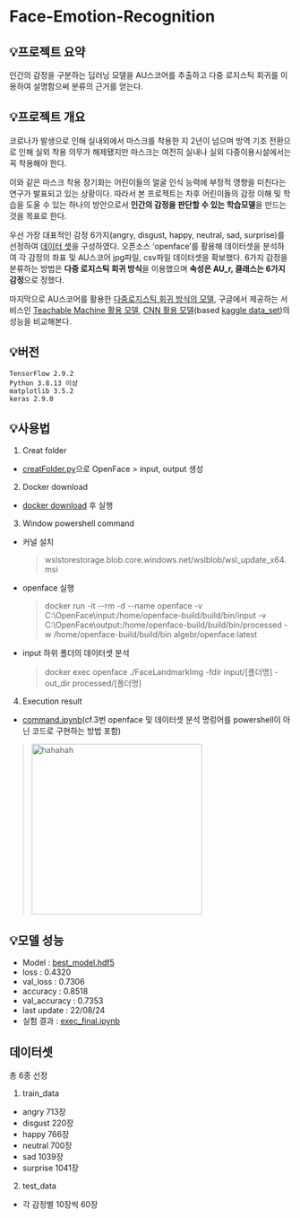 # Face-Emotion-Recognition

## **💡프로젝트 요약**
인간의 감정을 구분하는 딥러닝 모델을 AU스코어를 추출하고 다중 로지스틱 회귀를 이용하여 설명함으써 분류의 근거를 얻는다.


## **💡프로젝트 개요**
 코로나가 발생으로 인해 실내외에서 마스크를 착용한 지 2년이 넘으며 방역 기조 전환으로 인해 실외 착용 의무가 해제됐지만 마스크는 여전히 실내나 실외 다중이용시설에서는 꼭 착용해야 한다.
 
 
이와 같은 마스크 착용 장기화는 어린이들의 얼굴 인식 능력에 부정적 영향을 미친다는 연구가 발표되고 있는 상황이다. 따라서 본 프로젝트는 차후 어린이들의 감정 이해 및 학습을 도울 수 있는 하나의 방안으로서 **인간의 감정을 판단할 수 있는 학습모델**을 만드는 것을 목표로 한다. 


우선 가장 대표적인 감정 6가지(angry, disgust, happy, neutral, sad, surprise)를 선정하여  [데이터 셋](#데이터셋)을 구성하였다. 오픈소스 ‘openface’를 활용해 데이터셋을 분석하여 각 감정의 좌표 및 AU스코어 jpg파일, csv파일 데이터셋을 확보했다. 6가지 감정을 분류하는 방법은 **다중 로지스틱 회귀 방식**을 이용했으며 **속성은 AU_r, 클래스는 6가지 감정**으로 정했다. 


 마지막으로 AU스코어를 활용한 [다중로지스틱 회귀 방식의 모델](https://github.com/Happy-ryan/Face-Emotion-Recognition/blob/main/src/model.ipynb), 구글에서 제공하는 서비스인 [Teachable Machine 활용 모델](https://github.com/Happy-ryan/Face-Emotion-Recognition/blob/main/src/Teachable_machine_model.ipynb), [CNN 활용 모델](https://github.com/Happy-ryan/Face-Emotion-Recognition/blob/main/src/CNN_model.ipynb)(based [kaggle data_set](https://www.kaggle.com/datasets/msambare/fer2013))의 성능을 비교해본다.

## **💡버전**
```
TensorFlow 2.9.2 
Python 3.8.13 이상
matplotlib 3.5.2
keras 2.9.0
```
## **💡사용법**
1. Creat folder
- [creatFolder.py](https://github.com/Happy-ryan/Face-Emotion-Recognition/blob/main/src/creatFloder.py)으로 OpenFace > input, output 생성

2. Docker download 
- [docker download](https://docs.docker.com/get-docker/) 후 실행

3. Window powershell command
- 커널 설치
  > wslstorestorage.blob.core.windows.net/wslblob/wsl_update_x64.msi
- openface 실행
  > docker run -it --rm -d --name openface -v C:\OpenFace\input:/home/openface-build/build/bin/input -v C:\OpenFace\output:/home/openface-build/build/bin/processed -w /home/openface-build/build/bin algebr/openface:latest
- input 하위 폴더의 데이터셋 분석 
  > docker exec openface ./FaceLandmarkImg -fdir input/[폴더명] -out_dir processed/[폴더명]

4. Execution result
- [command.ipynb](https://github.com/Happy-ryan/Face-Emotion-Recognition/blob/main/src/command.ipynb)(cf.3번 openface 및 데이터셋 분석 명렁어를 powershell이 아닌 코드로 구현하는 방법 포함)
> <img width="304" alt="hahahah" src="https://user-images.githubusercontent.com/101412264/186561481-37dda9e5-13ea-486e-8301-206c37307ba9.PNG">

## **💡모델 성능** 
- Model : [best_model.hdf5](https://github.com/Happy-ryan/Face-Emotion-Recognition/blob/main/models/best_model.hdf5)
- loss : 0.4320
- val_loss : 0.7306
- accuracy : 0.8518
- val_accuracy : 0.7353
- last update : 22/08/24
- 실험 결과 : [exec_final.ipynb](https://github.com/Happy-ryan/Face-Emotion-Recognition/blob/main/src/exec_final.ipynb)

## **데이터셋** 
총 6종 선정
1. train_data
- angry 713장
- disgust 220장
- happy 766장
- neutral 700장
- sad 1039장
- surprise 1041장
2. test_data
- 각 감정별 10장씩 60장
